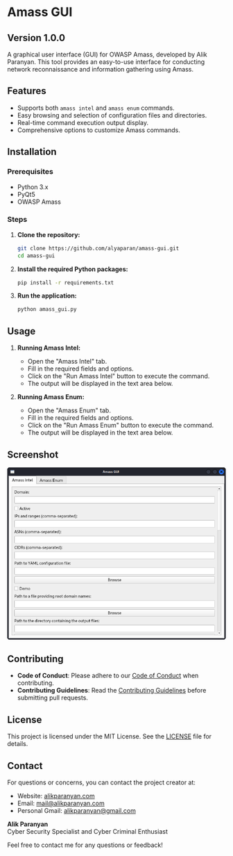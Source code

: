 # Amass GUI
## Version 1.0.0

A graphical user interface (GUI) for OWASP Amass, developed by Alik Paranyan. This tool provides an easy-to-use interface for conducting network reconnaissance and information gathering using Amass.

## Features

- Supports both `amass intel` and `amass enum` commands.
- Easy browsing and selection of configuration files and directories.
- Real-time command execution output display.
- Comprehensive options to customize Amass commands.

## Installation

### Prerequisites

- Python 3.x
- PyQt5
- OWASP Amass

### Steps

1. **Clone the repository:**
    ```sh
    git clone https://github.com/alyaparan/amass-gui.git
    cd amass-gui
    ```

2. **Install the required Python packages:**
    ```sh
    pip install -r requirements.txt
    ```

3. **Run the application:**
    ```sh
    python amass_gui.py
    ```

## Usage

1. **Running Amass Intel:**
    - Open the "Amass Intel" tab.
    - Fill in the required fields and options.
    - Click on the "Run Amass Intel" button to execute the command.
    - The output will be displayed in the text area below.

2. **Running Amass Enum:**
    - Open the "Amass Enum" tab.
    - Fill in the required fields and options.
    - Click on the "Run Amass Enum" button to execute the command.
    - The output will be displayed in the text area below.

## Screenshot

![Amass GUI Screenshot](screenshot.png)

## Contributing

- **Code of Conduct**: Please adhere to our [Code of Conduct](CODE_OF_CONDUCT.md) when contributing.
- **Contributing Guidelines**: Read the [Contributing Guidelines](CONTRIBUTING.md) before submitting pull requests.

## License

This project is licensed under the MIT License. See the [LICENSE](LICENSE) file for details.

## Contact

For questions or concerns, you can contact the project creator at:
- Website: [alikparanyan.com](http://www.alikparanyan.com)
- Email: [mail@alikparanyan.com](mailto:mail@alikparanyan.com)
- Personal Gmail: [alikparanyan@gmail.com](mailto:alikparanyan@gmail.com)

**Alik Paranyan**  
Cyber Security Specialist and Cyber Criminal Enthusiast

Feel free to contact me for any questions or feedback!
